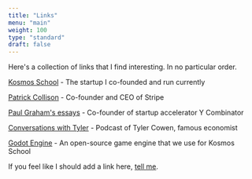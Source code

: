 ```yaml
---
title: "Links"
menu: "main"
weight: 100
type: "standard"
draft: false
---
```


Here's a collection of links that I find interesting. In no particular order.

[Kosmos School](https://kosmosschool.com) - The startup I co-founded and run currently

[Patrick Collison](https://patrickcollison.com/) - Co-founder and CEO of Stripe

[Paul Graham's essays](http://paulgraham.com/articles.html) - Co-founder of startup accelerator Y Combinator

[Conversations with Tyler](https://conversationswithtyler.com/) - Podcast of Tyler Cowen, famous economist

[Godot Engine](https://godotengine.org/) - An open-source game engine that we use for Kosmos School

If you feel like I should add a link here, [tell me](/about).


